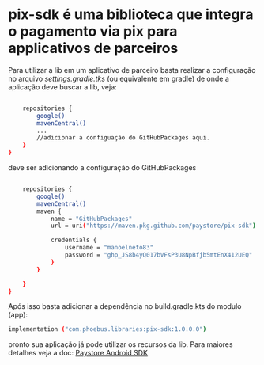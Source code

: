 # pix-sdk é uma biblioteca que integra o pagamento via pix para applicativos de parceiros

Para utilizar a lib em um aplicativo de parceiro basta realizar a configuração no arquivo *settings.gradle.tks* (ou equivalente em gradle) de onde a aplicação deve buscar a lib, veja:

```bash

    repositories {
        google()
        mavenCentral()
        ...
        //adicionar a configuação do GitHubPackages aqui.    
    }
}
```

deve ser adicionando a configuração do GitHubPackages

```bash

    repositories {
        google()
        mavenCentral()
        maven {
            name = "GitHubPackages"
            url = uri("https://maven.pkg.github.com/paystore/pix-sdk")

            credentials {
                username = "manoelneto83"
                password = "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"
            }
        }

    }
}
```

Após isso basta adicionar a dependência no build.gradle.kts do modulo (app):

```bash
implementation ("com.phoebus.libraries:pix-sdk:1.0.0.0")
```

pronto sua aplicação já pode utilizar os recursos da lib. Para maiores detalhes veja a doc: [Paystore Android SDK](http://177.69.97.18:6655/ "")
